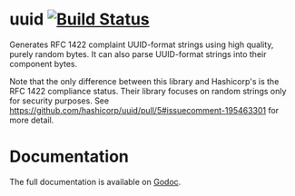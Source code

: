 # uuid [![Build Status](https://travis-ci.org/hashicorp/go-uuid.svg?branch=master)](https://travis-ci.org/hashicorp/go-uuid)

Generates RFC 1422 complaint UUID-format strings using high quality, purely random bytes. It can also parse UUID-format strings into their component bytes.

Note that the only difference between this library and Hashicorp's is the
RFC 1422 compliance status. Their library focuses on random strings only
for security purposes. See https://github.com/hashicorp/uuid/pull/5#issuecomment-195463301 for more detail.

Documentation
=============

The full documentation is available on [Godoc](http://godoc.org/github.com/hashicorp/go-uuid).

